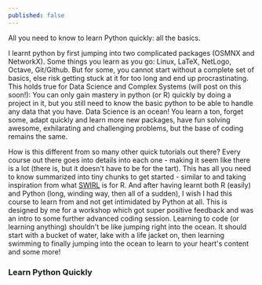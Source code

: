 ```yaml
---
published: false
---
```

All you need to know to learn Python quickly: all the basics.

I learnt python by first jumping into two complicated packages (OSMNX and NetworkX). Some things you learn as you go: Linux, LaTeX, NetLogo, Octave, Git/Github. But for some, you cannot start without a complete set of basics, else risk getting stuck at it for too long and end up procrastinating. This holds true for Data Science and Complex Systems (will post on this soon!): You can only gain mastery in python (or R) quickly by doing a project in it, but you still need to know the basic python to be able to handle any data that you have. Data Science is an ocean! You learn a ton, forget some, adapt quickly and learn more new packages, have fun solving awesome, exhilarating and challenging problems, but the base of coding remains the same.

How is this different from so many other quick tutorials out there? Every course out there goes into details into each one - making it seem like there is a lot (there is, but it doesn't have to be for the tart). This has all you need to know summarized into tiny chunks to get started - similar to and taking inspiration from what [SWIRL](https://swirlstats.com/) is for R. And after having learnt both R (easily) and Python (long, winding way, then all of a sudden), I wish I had this course to learn from and not get intimidated by Python at all. This is designed by me for a workshop which got super positive feedback and was an intro to some further advanced coding session.  Learning to code (or learning anything) shouldn't be like jumping right into the ocean. It should start with a bucket of water, lake with a life jacket on, then learning swimming to finally jumping into the ocean to learn to your heart's content and some more! 

### Learn Python Quickly
